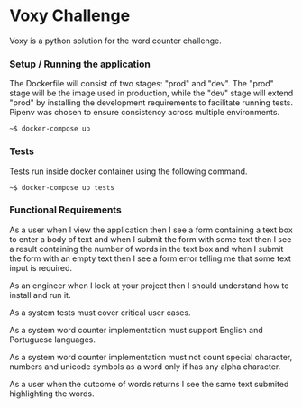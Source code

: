 # Voxy Challenge

Voxy is a python solution for the word counter challenge.


### Setup / Running the application

The Dockerfile will consist of two stages: "prod" and "dev". The "prod" stage will be the image used in production, while the "dev" stage will extend "prod" by installing the development requirements to facilitate running tests.
Pipenv was chosen to ensure consistency across multiple environments.

```console
~$ docker-compose up
```

### Tests

Tests run inside docker container using the following command.

```console
~$ docker-compose up tests
```

### Functional Requirements

As a user when I view the application then I see a form containing a text box to enter a body of text and when I submit the form with some text then I see a result containing the number of words in the text box
and when I submit the form with an empty text then I see a form error telling me that some text input is required.

As an engineer when I look at your project then I should understand how to install and run it.

As a system tests must cover critical user cases.

As a system word counter implementation must support English and Portuguese languages.

As a system word counter implementation must not count special character, numbers and unicode symbols as a word only if has any alpha character.

As a user when the outcome of words returns I see the same text submited highlighting the words.